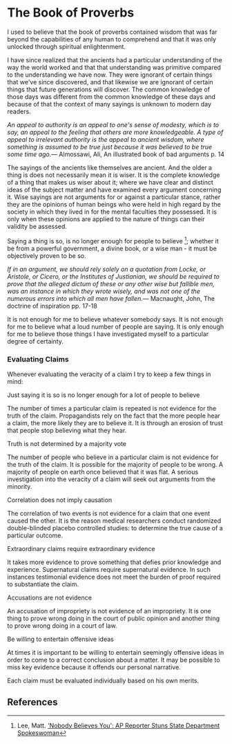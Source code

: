 The Book of Proverbs
====================

I used to believe that the book of proverbs contained wisdom that was far beyond the capabilities of any human to comprehend and that it was only unlocked through spiritual enlightenment.

I have since realized that the ancients had a particular understanding of the way the world worked and that that understanding was primitive compared to the understanding we have now. They were ignorant of certain things that we've since discovered, and that likewise we are ignorant of certain things that future generations will discover. The common knowledge of those days was different from the common knowledge of these days and because of that the context of many sayings is unknown to modern day readers.

<quote><cite>An appeal to authority is an appeal to one's sense of modesty, which is to say, an appeal to the feeling that others are more knowledgeable. A type of appeal to irrelevant authority is the appeal to ancient wisdom, where something is assumed to be true just because it was believed to be true some time ago.</cite><span>— <author>Almossawi, Ali</author>, <book>An illustrated book of bad arguments p. 14</book></span></quote>

The sayings of the ancients like themselves are ancient. And the older a thing is does not necessarily mean it is wiser. It is the complete knowledge of a thing that makes us wiser about it; where we have clear and distinct ideas of the subject matter and have examined every argument concerning it. Wise sayings are not arguments for or against a particular stance, rather they are the opinions of human beings who were held in high regard by the society in which they lived in for the mental faculties they possessed. It is only when these opinions are applied to the nature of things can their validity be assessed.

Saying a thing is so, is no longer enough for people to believe [^1]; whether it be from a powerful government, a divine book, or a wise man - it must be objectively proven to be so.

<quote><cite>If in an argument, we should rely solely on a quotation from Locke, or Aristole, or Cicero, or the Institutes of Justianian, we should be required to prove that the alleged dictum of these or any other wise but fallible men, was an instance in which they wrote wisely, and was not one of the numerous errors into which all men have fallen.</cite><span>— <author>Macnaught, John</author>, <book>The doctrine of inspiration pp. 17-18</book></span></quote>

It is not enough for me to believe whatever somebody says. It is not enough for me to believe what a loud number of people are saying. It is only enough for me to believe those things I have investigated myself to a particular degree of certainty.

### Evaluating Claims

Whenever evaluating the veracity of a claim I try to keep a few things in mind:

<quote>Just saying it is so is no longer enough for a lot of people to believe</quote>

The number of times a particular claim is repeated is not evidence for the truth of the claim. Propagandists rely on the fact that the more people hear a claim, the more likely they are to believe it. It is through an erosion of trust that people stop believing what they hear.

<quote>Truth is not determined by a majority vote</quote>

The number of people who believe in a particular claim is not evidence for the truth of the claim. It is possible for the majority of people to be wrong. A majority of people on earth once believed that it was flat. A serious investigation into the veracity of a claim will seek out arguments from the minority.

<quote>Correlation does not imply causation</quote>

The correlation of two events is not evidence for a claim that one event caused the other. It is the reason medical researchers conduct randomized double-blinded placebo controlled studies: to determine the true cause of a particular outcome.

<quote>Extraordinary claims require extraordinary evidence</quote>

It takes more evidence to prove something that defies prior knowledge and experience. Supernatural claims require supernatural evidence. In such instances testimonial evidence does not meet the burden of proof required to substantiate the claim.

<quote>Accusations are not evidence</quote>

An accusation of impropriety is not evidence of an impropriety. It is one thing to prove wrong doing in the court of public opinion and another thing to prove wrong doing in a court of law.

<quote>Be willing to entertain offensive ideas</quote>

At times it is important to be willing to entertain seemingly offensive ideas in order to come to a correct conclusion about a matter. It may be possible to miss key evidence because it offends our personal narrative.

Each claim must be evaluated individually based on his own merits.

References
----------

[^1]: Lee, Matt. ['Nobody Believes You': AP Reporter Stuns State Department Spokeswoman](http://www.breitbart.com/video/2013/10/25/nobody-believes-you-ap-reporter-blasts-stunned-state-department-spokeswoman/)
